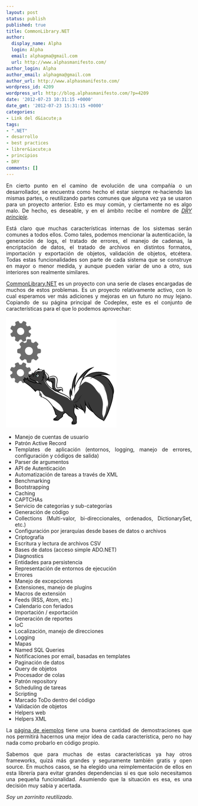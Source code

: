 ```yaml
---
layout: post
status: publish
published: true
title: CommonLibrary.NET
author:
  display_name: Alpha
  login: Alpha
  email: alphagma@gmail.com
  url: http://www.alphasmanifesto.com/
author_login: Alpha
author_email: alphagma@gmail.com
author_url: http://www.alphasmanifesto.com/
wordpress_id: 4209
wordpress_url: http://blog.alphasmanifesto.com/?p=4209
date: '2012-07-23 10:31:15 +0000'
date_gmt: '2012-07-23 15:31:15 +0000'
categories:
- Link del d&iacute;a
tags:
- ".NET"
- desarrollo
- best practices
- librer&iacute;a
- principios
- DRY
comments: []
---
```

<p style="text-align: justify;">En cierto punto en el camino de evoluci&oacute;n de una compa&ntilde;&iacute;a o un desarrollador, se encuentra como hecho el estar siempre re-haciendo las mismas partes, o reutilizando partes comunes que alguna vez ya se usaron para un proyecto anterior. Esto es muy com&uacute;n, y ciertamente no es algo malo. De hecho, es deseable, y en el &aacute;mbito recibe el nombre de&nbsp;<em><a href="http://en.wikipedia.org/wiki/Don't_repeat_yourself">DRY principle</a>.</em></p>
<p style="text-align: justify;"><!--more--></p>
<p style="text-align: justify;">Est&aacute; claro que muchas caracter&iacute;sticas internas de los sistemas ser&aacute;n comunes a todos ellos. Como tales, podemos mencionar la autenticaci&oacute;n, la generaci&oacute;n de logs, el tratado de errores, el manejo de cadenas, la encriptaci&oacute;n de datos, el tratado de archivos en distintos formatos, importaci&oacute;n y exportaci&oacute;n de objetos, validaci&oacute;n de objetos, etc&eacute;tera. Todas estas funcionalidades son parte de cada sistema que se construye en mayor o menor medida, y aunque pueden variar de uno a otro, sus interiores son realmente similares.</p>
<p style="text-align: justify;"><a href="http://commonlibrarynet.codeplex.com/">CommonLibrary.NET</a> es un proyecto con una serie de clases encargadas de muchos de estos problemas. Es un proyecto relativamente activo, con lo cual esperamos ver m&aacute;s adiciones y mejoras en un futuro no muy lejano. Copiando de su p&aacute;gina principal de Codeplex, este es el conjunto de caracter&iacute;sticas para el que lo podemos aprovechar:</p>

![](/assets/commonParts.png)

<ul style="text-align: justify;">
<li>Manejo de cuentas de usuario</li>
<li>Patr&oacute;n Active Record</li>
<li>Templates de aplicaci&oacute;n (entornos, logging, manejo de errores, configuraci&oacute;n y c&oacute;digos de salida)</li>
<li>Parser de argumentos</li>
<li>API de Autenticaci&oacute;n</li>
<li>Automatizaci&oacute;n de tareas a trav&eacute;s de XML</li>
<li>Benchmarking</li>
<li>Bootstrapping</li>
<li>Caching</li>
<li>CAPTCHAs</li>
<li>Servicio de categor&iacute;as y sub-categor&iacute;as</li>
<li>Generaci&oacute;n de c&oacute;digo</li>
<li>Collections (Multi-valor, bi-direccionales, ordenados, DictionarySet, etc.)</li>
<li>Configuraci&oacute;n por jerarqu&iacute;as desde bases de datos o archivos</li>
<li>Criptograf&iacute;a</li>
<li>Escritura y lectura de archivos CSV</li>
<li>Bases de datos (acceso simple ADO.NET)</li>
<li>Diagnostics</li>
<li>Entidades para persistencia</li>
<li>Representaci&oacute;n de entornos de ejecuci&oacute;n</li>
<li>Errores</li>
<li>Manejo de excepciones</li>
<li>Extensiones, manejo de plugins</li>
<li>Macros de extensi&oacute;n</li>
<li>Feeds (RSS, Atom, etc.)</li>
<li>Calendario con feriados</li>
<li>Importaci&oacute;n / exportaci&oacute;n</li>
<li>Generaci&oacute;n de reportes</li>
<li>IoC</li>
<li>Localizaci&oacute;n, manejo de direcciones</li>
<li>Logging</li>
<li>Mapas</li>
<li>Named SQL Queries</li>
<li>Notificaciones por email, basadas en templates</li>
<li>Paginaci&oacute;n de datos</li>
<li>Query de objetos</li>
<li>Procesador de colas</li>
<li>Patr&oacute;n repository</li>
<li>Scheduling de tareas</li>
<li>Scripting</li>
<li>Marcado ToDo dentro del c&oacute;digo</li>
<li>Validaci&oacute;n de objetos</li>
<li>Helpers web</li>
<li>Helpers XML</li>
</ul>
<p style="text-align: justify;">La <a href="http://commonlibrarynet.codeplex.com/wikipage?title=Examples">p&aacute;gina de ejemplos</a> tiene una buena cantidad de demostraciones que nos permitir&aacute; hacernos una mejor idea de cada caracter&iacute;stica, pero no hay nada como probarlo en c&oacute;digo propio.</p>
<p style="text-align: justify;">Sabemos que para muchas de estas caracter&iacute;sticas ya hay otros frameworks, quiz&aacute; m&aacute;s grandes y seguramente tambi&eacute;n gratis y open source. En muchos casos, se ha elegido una reimplementaci&oacute;n de ellos en esta librer&iacute;a para evitar grandes dependencias si es que solo necesitamos una peque&ntilde;a funcionalidad. Asumiendo que la situaci&oacute;n es esa, es una decisi&oacute;n muy sabia y acertada.</p>
<p style="text-align: justify;"><em>Soy un zorrinito reutilizado.</em></p>
